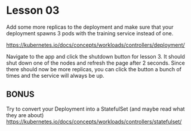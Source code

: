 # Lesson 03

Add some more replicas to the deployment and make sure that your deployment spawns
3 pods with the training service instead of one.

https://kubernetes.io/docs/concepts/workloads/controllers/deployment/

Navigate to the app and click the shutdown button for lesson 3. 
It should shut down one of the nodes and refresh the page after 2 seconds. 
Since there should now be more replicas, you can click the button a bunch of times 
and the service will always be up.

## BONUS
Try to convert your Deployment into a StatefulSet (and maybe read what they are about)
https://kubernetes.io/docs/concepts/workloads/controllers/statefulset/
